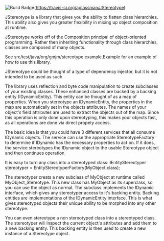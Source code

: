 ![Build Badge](https://travis-ci.org/aglassman/JStereotype.svg?branch=master)(https://travis-ci.org/aglassman/JStereotype)

JStereotype is a library that gives you the ability to flatten class hierarchies.  This ability also gives you greater flexibility in mixing up object composition at runtime.

JStereotype works off of the Composition principal of object-oriented programming.  Rather then inheriting functionality through class hierarchies, classes are composed of many objects.

See  src/test/java/org/gmjm/stereotype.example.Example for an example of how to use this library.


JStereotype could be thought of a type of dependency injector, but it is not intended to be used as such.

The library uses reflection and byte code manipulation to create subclasses of your existing classes.  These enhanced classes are backed by a backing entity (IDynamicEntity).  This entity can be thought of as a map of properties.  When you stereotype an IDynamicEntity, the properties in the map are automatically set in the objects attributes.  The names of your object's field attributes are used to extract the objects out of the map.  Since this operation is only done upon stereotyping, this makes your objects fast, as all operations are done via direct propety access.  

The basic idea is that you could have 3 different services that all consume IDynamic objects.  The service can use the appropriate StereotypeFactory to determine if IDynamic has the necessary properties to act on.  If it does, the service stereotypes the IDynamic object to the usable Stereotype object and then continues operation.

It is easy to turn any class into a stereotyped class:
IEntityStereotyper<MyObject> stereotyper = EntityStereotyperFactory(MyObject.class);

The stereotyper creats a new subclass of MyObject at runtime called MyObject_Stereotype.  This new class has MyObject as its superclass, so you can use the object as normal.  The subclass implements the IDynamic interface, which gives any stereotyper access to it's backing entity.  Backing entities are implementations of the IDynamicEntity interface.  This is what gives stereotyped objects their unique ability to be morphed into any other stereotype.

You can even stereotype a non stereotyped class into a stereotyped class.  The stereotyper will inspect the current object's attributes and add them to a new backing entity.  This backing entity is then used to create a new instance of a Stereotype object.

